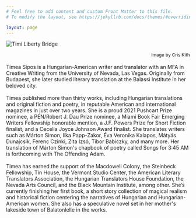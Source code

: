 ```yaml
---
# Feel free to add content and custom Front Matter to this file.
# To modify the layout, see https://jekyllrb.com/docs/themes/#overriding-theme-defaults

layout: page
---
```


![Timi Liberty Bridge](assets/img/main-timi.jpg) 
<div style="font-size:0.875em; text-align:right">Image by Cris Kith</div>

<br/>

<div stype="text-align:justify; text-justify:inter-word;">
Timea Sipos is a Hungarian-American writer and translator with an MFA in Creative Writing from the 
University of Nevada, Las Vegas. Originally from Budapest, she later studied literary translation 
at the Balassi Institute in her beloved city.
</div>
<br/>

<div stype="text-align:justify; text-justify:inter-word;">
Timea published more than thirty works, including Hungarian translations and original fiction and 
poetry, in reputable American and international magazines in just over two years. She is a proud
2021 Pushcart Prize nominee, a PEN/Robert J. Dau Prize nominee, a Miami Book Fair Emerging Writers 
Fellowship honorable mention, a J.F. Powers Prize for Short Fiction finalist, and a Cecelia Joyce 
Johnson Award finalist. She translates writers such as Márton Simon, Ilka Papp-Zakor, Éva Veronika 
Kalapos, Mátyás Dunajcsik, Ferenc Czinki, Zita Izsó, Tibor Babiczky, and many more. Her translation 
of Márton Simon's chapbook of poetry called Songs for 3:45 AM is forthcoming with The Offending Adam.
</div>
<br/>

<div stype="text-align:justify; text-justify:inter-word;">
Timea has earned the support of the Macdowell Colony, the Steinbeck Fellowship, Tin House, the Vermont 
Studio Center, the American Literary Translators Association, the Hungarian Translators House Foundation, 
the Nevada Arts Council, and the Black Mountain Institute, among other. She’s currently finishing her first 
book, a short story collection of magical realism and historical fiction centering the narratives of 
Hungarian and Hungarian-American women. She also has a speculative novel set in her mother's lakeside
town of Balatonlelle in the works. 
</div>
<br/>
